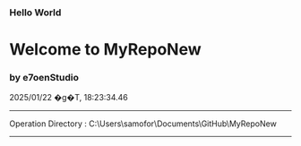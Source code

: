 ### Hello World 
# Welcome to MyRepoNew 
### by e7oenStudio 
2025/01/22 �g�T, 18:23:34.46 

---  

Operation Directory : C:\Users\samofor\Documents\GitHub\MyRepoNew 

---  
